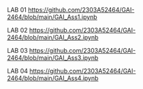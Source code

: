 LAB 01 https://github.com/2303A52464/GAI-2464/blob/main/GAI_Ass1.ipynb

LAB 02 https://github.com/2303A52464/GAI-2464/blob/main/GAI_Ass2.ipynb

LAB 03 https://github.com/2303A52464/GAI-2464/blob/main/GAI_Ass3.ipynb

LAB 04 https://github.com/2303A52464/GAI-2464/blob/main/GAI_Ass4.ipynb
